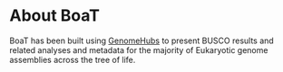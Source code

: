 <!--
Content to display at /about
-->

# About BoaT

BoaT has been built using [GenomeHubs](https://github.com/genomehubs/genomehubs) to present BUSCO results and related analyses and metadata for the majority of Eukaryotic genome assemblies across the tree of life.
